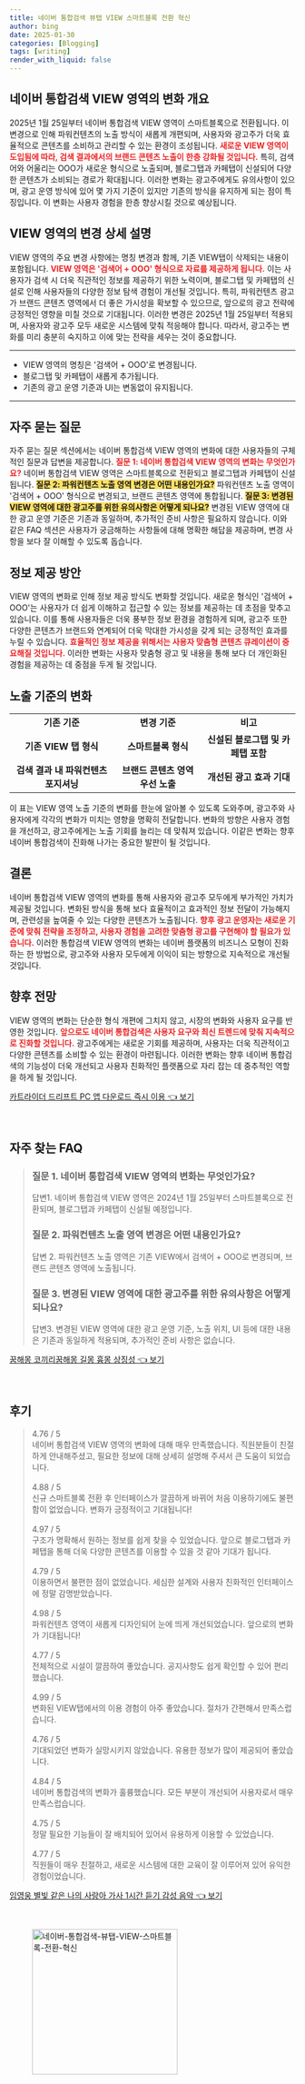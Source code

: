 ```yaml
---
title: 네이버 통합검색 뷰탭 VIEW 스마트블록 전환 혁신
author: bing
date: 2025-01-30
categories: [Blogging]
tags: [writing]
render_with_liquid: false
---
```



<h2 id='VIEW_변화_개요'>네이버 통합검색 VIEW 영역의 변화 개요</h2>

<p>2025년 1월 25일부터 네이버 통합검색 VIEW 영역이 스마트블록으로 전환됩니다. 이 변경으로 인해 파워컨텐츠의 노출 방식이 새롭게 개편되며, 사용자와 광고주가 더욱 효율적으로 콘텐츠를 소비하고 관리할 수 있는 환경이 조성됩니다. <b><span style="color: #ee2323;">새로운 VIEW 영역이 도입됨에 따라, 검색 결과에서의 브랜드 콘텐츠 노출이 한층 강화될 것입니다.</span></b> 특히, 검색어와 어울리는 OOO가 새로운 형식으로 노출되며, 블로그탭과 카페탭이 신설되어 다양한 콘텐츠가 소비되는 경로가 확대됩니다. 이러한 변화는 광고주에게도 유의사항이 있으며, 광고 운영 방식에 있어 몇 가지 기준이 있지만 기존의 방식을 유지하게 되는 점이 특징입니다. 이 변화는 사용자 경험을 한층 향상시킬 것으로 예상됩니다.</p>

<h2 id='변경_상세_설명'>VIEW 영역의 변경 상세 설명</h2>

<p>VIEW 영역의 주요 변경 사항에는 명칭 변경과 함께, 기존 VIEW탭이 삭제되는 내용이 포함됩니다. <b><span style="color: #ee2323;">VIEW 영역은 '검색어 + OOO' 형식으로 자료를 제공하게 됩니다.</span></b> 이는 사용자가 검색 시 더욱 직관적인 정보를 제공하기 위한 노력이며, 블로그탭 및 카페탭의 신설로 인해 사용자들의 다양한 정보 탐색 경험이 개선될 것입니다. 특히, 파워컨텐츠 광고가 브랜드 콘텐츠 영역에서 더 좋은 가시성을 확보할 수 있으므로, 앞으로의 광고 전략에 긍정적인 영향을 미칠 것으로 기대됩니다. 이러한 변경은 2025년 1월 25일부터 적용되며, 사용자와 광고주 모두 새로운 시스템에 맞춰 적응해야 합니다. 따라서, 광고주는 변화를 미리 충분히 숙지하고 이에 맞는 전략을 세우는 것이 중요합니다.</p>

<hr />

<ul>
    <li>VIEW 영역의 명칭은 '검색어 + OOO'로 변경됩니다.</li>
    <li>블로그탭 및 카페탭이 새롭게 추가됩니다.</li>
    <li>기존의 광고 운영 기준과 UI는 변동없이 유지됩니다.</li>
</ul>

<hr />

<h2 id='자주_묻는_질문'>자주 묻는 질문</h2>

<p>자주 묻는 질문 섹션에서는 네이버 통합검색 VIEW 영역의 변화에 대한 사용자들의 구체적인 질문과 답변을 제공합니다. <b><span style="color: #ee2323;">질문 1: 네이버 통합검색 VIEW 영역의 변화는 무엇인가요?</span></b> 네이버 통합검색 VIEW 영역은 스마트블록으로 전환되고 블로그탭과 카페탭이 신설됩니다. <b><span style="background-color: #ffe066;">질문 2: 파워컨텐츠 노출 영역 변경은 어떤 내용인가요?</span></b> 파워컨텐츠 노출 영역이 '검색어 + OOO' 형식으로 변경되고, 브랜드 콘텐츠 영역에 통합됩니다. <b><span style="background-color: #ffe066;">질문 3: 변경된 VIEW 영역에 대한 광고주를 위한 유의사항은 어떻게 되나요?</span></b> 변경된 VIEW 영역에 대한 광고 운영 기준은 기존과 동일하며, 추가적인 준비 사항은 필요하지 않습니다. 이와 같은 FAQ 섹션은 사용자가 궁금해하는 사항들에 대해 명확한 해답을 제공하며, 변경 사항을 보다 잘 이해할 수 있도록 돕습니다.</p>

<h2 id='정보_제공_방안'>정보 제공 방안</h2>

<p>VIEW 영역의 변화로 인해 정보 제공 방식도 변화할 것입니다. 새로운 형식인 '검색어 + OOO'는 사용자가 더 쉽게 이해하고 접근할 수 있는 정보를 제공하는 데 초점을 맞추고 있습니다. 이를 통해 사용자들은 더욱 풍부한 정보 환경을 경험하게 되며, 광고주 또한 다양한 콘텐츠가 브랜드와 연계되어 더욱 막대한 가시성을 갖게 되는 긍정적인 효과를 누릴 수 있습니다. <b><span style="color: #ee2323;">효율적인 정보 제공을 위해서는 사용자 맞춤형 콘텐츠 큐레이션이 중요해질 것입니다.</span></b> 이러한 변화는 사용자 맞춤형 광고 및 내용을 통해 보다 더 개인화된 경험을 제공하는 데 중점을 두게 될 것입니다.</p>

<h2 id='노출_기준'>노출 기준의 변화</h2>

<table>
    <tr>
        <td style="text-align: center; height: 17px;"><b>기존 기준</b></td>
        <td style="text-align: center; height: 17px;"><b>변경 기준</b></td>
        <td style="text-align: center; height: 17px;"><b>비고</b></td>
    </tr>
    <tr>
        <td style="text-align: center; height: 17px;"><b>기존 VIEW 탭 형식</b></td>
        <td style="text-align: center; height: 17px;"><b>스마트블록 형식</b></td>
        <td style="text-align: center; height: 17px;"><b>신설된 블로그탭 및 카페탭 포함</b></td>
    </tr>
    <tr>
        <td style="text-align: center; height: 17px;"><b>검색 결과 내 파워컨텐츠 포지셔닝</b></td>
        <td style="text-align: center; height: 17px;"><b>브랜드 콘텐츠 영역 우선 노출</b></td>
        <td style="text-align: center; height: 17px;"><b>개선된 광고 효과 기대</b></td>
    </tr>
</table>

<p>이 표는 VIEW 영역 노출 기준의 변화를 한눈에 알아볼 수 있도록 도와주며, 광고주와 사용자에게 각각의 변화가 미치는 영향을 명확히 전달합니다. 변화의 방향은 사용자 경험을 개선하고, 광고주에게는 노출 기회를 늘리는 데 맞춰져 있습니다. 이같은 변화는 향후 네이버 통합검색이 진화해 나가는 중요한 발판이 될 것입니다.</p>

<h2 id='결론'>결론</h2>

<p>네이버 통합검색 VIEW 영역의 변화를 통해 사용자와 광고주 모두에게 부가적인 가치가 제공될 것입니다. 변화된 방식을 통해 보다 효율적이고 효과적인 정보 전달이 가능해지며, 관련성을 높여줄 수 있는 다양한 콘텐츠가 노출됩니다. <b><span style="color: #ee2323;">향후 광고 운영자는 새로운 기준에 맞춰 전략을 조정하고, 사용자 경험을 고려한 맞춤형 광고를 구현해야 할 필요가 있습니다.</span></b> 이러한 통합검색 VIEW 영역의 변화는 네이버 플랫폼의 비즈니스 모형이 진화하는 한 방법으로, 광고주와 사용자 모두에게 이익이 되는 방향으로 지속적으로 개선될 것입니다.</p>

<h2 id='향후_전망'>향후 전망</h2>

<p>VIEW 영역의 변화는 단순한 형식 개편에 그치지 않고, 시장의 변화와 사용자 요구를 반영한 것입니다. <b><span style="color: #ee2323;">앞으로도 네이버 통합검색은 사용자 요구와 최신 트렌드에 맞춰 지속적으로 진화할 것입니다.</span></b> 광고주에게는 새로운 기회를 제공하며, 사용자는 더욱 직관적이고 다양한 콘텐츠를 소비할 수 있는 환경이 마련됩니다. 이러한 변화는 향후 네이버 통합검색의 기능성이 더욱 개선되고 사용자 친화적인 플랫폼으로 자리 잡는 데 중추적인 역할을 하게 될 것입니다.</p>


<p><a class="click-button" title="카트라이더 드리프트 PC 앱 다운로드 즉시 이용" href="https://blackassets.github.io/posts/%EC%B9%B4%ED%8A%B8%EB%9D%BC%EC%9D%B4%EB%8D%94-%EB%93%9C%EB%A6%AC%ED%94%84%ED%8A%B8-PC-%EC%95%B1-%EB%8B%A4%EC%9A%B4%EB%A1%9C%EB%93%9C-%EC%A6%89%EC%8B%9C-%EC%9D%B4%EC%9A%A9/" rel="dofollow">카트라이더 드리프트 PC 앱 다운로드 즉시 이용 👈 보기</a></p><br>
<h2 id='자주_찾는_FAQ'>자주 찾는 FAQ</h2>
<div itemscope="" itemtype="https://schema.org/FAQPage"> 
<blockquote> 
<div itemscope="" itemprop="mainEntity" itemtype="https://schema.org/Question"> 
<h3 itemprop="name">질문 1. 네이버 통합검색 VIEW 영역의 변화는 무엇인가요?</h3> 
<div itemscope="" itemprop="acceptedAnswer" itemtype="https://schema.org/Answer"> 
<span itemprop="text"> 
<p>답변1. 네이버 통합검색 VIEW 영역은 2024년 1월 25일부터 스마트블록으로 전환되며, 블로그탭과 카페탭이 신설될 예정입니다.</p> 
</span> 
</div> 
</div> 
<div itemscope="" itemprop="mainEntity" itemtype="https://schema.org/Question"> 
<h3 itemprop="name">질문 2. 파워컨텐츠 노출 영역 변경은 어떤 내용인가요?</h3> 
<div itemscope="" itemprop="acceptedAnswer" itemtype="https://schema.org/Answer"> 
<span itemprop="text"> 
<p>답변 2. 파워컨텐츠 노출 영역은 기존 VIEW에서 검색어 + OOO로 변경되며, 브랜드 콘텐츠 영역에 노출됩니다.</p> 
</span> 
</div> 
</div> 
<div itemscope="" itemprop="mainEntity" itemtype="https://schema.org/Question"> 
<h3 itemprop="name">질문 3. 변경된 VIEW 영역에 대한 광고주를 위한 유의사항은 어떻게 되나요?</h3> 
<div itemscope="" itemprop="acceptedAnswer" itemtype="https://schema.org/Answer"> 
<span itemprop="text"> 
<p>답변3. 변경된 VIEW 영역에 대한 광고 운영 기준, 노출 위치, UI 등에 대한 내용은 기존과 동일하게 적용되며, 추가적인 준비 사항은 없습니다.</p> 
</span> 
</div> 
</div> 
</blockquote> 
</div>
<p><a class="click-button" title="꿈해몽 코끼리꿈해몽 길몽 흉몽 상징성" href="https://blackassets.github.io/posts/%EA%BF%88%ED%95%B4%EB%AA%BD-%EC%BD%94%EB%81%BC%EB%A6%AC%EA%BF%88%ED%95%B4%EB%AA%BD-%EA%B8%B8%EB%AA%BD-%ED%9D%89%EB%AA%BD-%EC%83%81%EC%A7%95%EC%84%B1/" rel="dofollow">꿈해몽 코끼리꿈해몽 길몽 흉몽 상징성 👈 보기</a></p><br>
<h2 id='후기'>후기</h2>
<div itemscope itemtype="https://schema.org/Product">
  <blockquote>
  <div itemprop="review" itemscope itemtype="https://schema.org/Review">
      <div itemprop="reviewRating" itemscope itemtype="https://schema.org/Rating"> <span itemprop="ratingValue">4.76</span> / <span itemprop="bestRating">5</span> </div>
      <span itemprop="reviewBody">네이버 통합검색 VIEW 영역의 변화에 대해 매우 만족했습니다. 직원분들이 친절하게 안내해주셨고, 필요한 정보에 대해 상세히 설명해 주셔서 큰 도움이 되었습니다.</span>
  </div>
  <br>
  <div itemprop="review" itemscope itemtype="https://schema.org/Review">
      <div itemprop="reviewRating" itemscope itemtype="https://schema.org/Rating"> <span itemprop="ratingValue">4.88</span> / <span itemprop="bestRating">5</span> </div>
      <span itemprop="reviewBody">신규 스마트블록 전환 후 인터페이스가 깔끔하게 바뀌어 처음 이용하기에도 불편함이 없었습니다. 변화가 긍정적이고 기대됩니다!</span>
  </div>
  <br>
  <div itemprop="review" itemscope itemtype="https://schema.org/Review">
      <div itemprop="reviewRating" itemscope itemtype="https://schema.org/Rating"> <span itemprop="ratingValue">4.97</span> / <span itemprop="bestRating">5</span> </div>
      <span itemprop="reviewBody">구조가 명확해서 원하는 정보를 쉽게 찾을 수 있었습니다. 앞으로 블로그탭과 카페탭을 통해 더욱 다양한 콘텐츠를 이용할 수 있을 것 같아 기대가 됩니다.</span>
  </div>
  <br>
  <div itemprop="review" itemscope itemtype="https://schema.org/Review">
      <div itemprop="reviewRating" itemscope itemtype="https://schema.org/Rating"> <span itemprop="ratingValue">4.79</span> / <span itemprop="bestRating">5</span> </div>
      <span itemprop="reviewBody">이용하면서 불편한 점이 없었습니다. 세심한 설계와 사용자 친화적인 인터페이스에 정말 감명받았습니다.</span>
  </div>
  <br>
  <div itemprop="review" itemscope itemtype="https://schema.org/Review">
      <div itemprop="reviewRating" itemscope itemtype="https://schema.org/Rating"> <span itemprop="ratingValue">4.98</span> / <span itemprop="bestRating">5</span> </div>
      <span itemprop="reviewBody">파워컨텐츠 영역이 새롭게 디자인되어 눈에 띄게 개선되었습니다. 앞으로의 변화가 기대됩니다!</span>
  </div>
  <br>
  <div itemprop="review" itemscope itemtype="https://schema.org/Review">
      <div itemprop="reviewRating" itemscope itemtype="https://schema.org/Rating"> <span itemprop="ratingValue">4.77</span> / <span itemprop="bestRating">5</span> </div>
      <span itemprop="reviewBody">전체적으로 시설이 깔끔하여 좋았습니다. 공지사항도 쉽게 확인할 수 있어 편리했습니다.</span>
  </div>
  <br>
  <div itemprop="review" itemscope itemtype="https://schema.org/Review">
      <div itemprop="reviewRating" itemscope itemtype="https://schema.org/Rating"> <span itemprop="ratingValue">4.99</span> / <span itemprop="bestRating">5</span> </div>
      <span itemprop="reviewBody">변화된 VIEW탭에서의 이용 경험이 아주 좋았습니다. 절차가 간편해서 만족스럽습니다.</span>
  </div>
  <br>
  <div itemprop="review" itemscope itemtype="https://schema.org/Review">
      <div itemprop="reviewRating" itemscope itemtype="https://schema.org/Rating"> <span itemprop="ratingValue">4.76</span> / <span itemprop="bestRating">5</span> </div>
      <span itemprop="reviewBody">기대되었던 변화가 실망시키지 않았습니다. 유용한 정보가 많이 제공되어 좋았습니다.</span>
  </div>
  <br>
  <div itemprop="review" itemscope itemtype="https://schema.org/Review">
      <div itemprop="reviewRating" itemscope itemtype="https://schema.org/Rating"> <span itemprop="ratingValue">4.84</span> / <span itemprop="bestRating">5</span> </div>
      <span itemprop="reviewBody">네이버 통합검색의 변화가 훌륭했습니다. 모든 부분이 개선되어 사용자로서 매우 만족스럽습니다.</span>
  </div>
  <br>
  <div itemprop="review" itemscope itemtype="https://schema.org/Review">
      <div itemprop="reviewRating" itemscope itemtype="https://schema.org/Rating"> <span itemprop="ratingValue">4.75</span> / <span itemprop="bestRating">5</span> </div>
      <span itemprop="reviewBody">정말 필요한 기능들이 잘 배치되어 있어서 유용하게 이용할 수 있었습니다.</span>
  </div>
  <br>
  <div itemprop="review" itemscope itemtype="https://schema.org/Review">
      <div itemprop="reviewRating" itemscope itemtype="https://schema.org/Rating"> <span itemprop="ratingValue">4.77</span> / <span itemprop="bestRating">5</span> </div>
      <span itemprop="reviewBody">직원들이 매우 친절하고, 새로운 시스템에 대한 교육이 잘 이루어져 있어 유익한 경험이었습니다.</span>
  </div>
  </blockquote>
</div>
<p><a class="click-button" title="임영웅 별빛 같은 나의 사랑아 가사 1시간 듣기 감성 음악" href="https://blackassets.github.io/posts/%EC%9E%84%EC%98%81%EC%9B%85-%EB%B3%84%EB%B9%9B-%EA%B0%99%EC%9D%80-%EB%82%98%EC%9D%98-%EC%82%AC%EB%9E%91%EC%95%84-%EA%B0%80%EC%82%AC-1%EC%8B%9C%EA%B0%84-%EB%93%A3%EA%B8%B0-%EA%B0%90%EC%84%B1-%EC%9D%8C%EC%95%85/" rel="dofollow">임영웅 별빛 같은 나의 사랑아 가사 1시간 듣기 감성 음악 👈 보기</a></p><br>
<figure class="image"><img src="https://blackassets.github.io/assets/img/thumbnail/네이버-통합검색-뷰탭-VIEW-스마트블록-전환-혁신.webp" alt="네이버-통합검색-뷰탭-VIEW-스마트블록-전환-혁신" width="256" height="256"></figure>